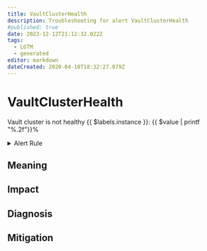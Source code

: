 ```yaml
---
title: VaultClusterHealth
description: Troubleshooting for alert VaultClusterHealth
#published: true
date: 2023-12-12T21:12:32.022Z
tags: 
  - LGTM
  - generated
editor: markdown
dateCreated: 2020-04-10T18:32:27.079Z
---
```


# VaultClusterHealth

Vault cluster is not healthy {{ $labels.instance }}: {{ $value | printf "%.2f"}}%

<details>
  <summary>Alert Rule</summary>

{{% rule "hashicorp-vault/hashicorp-vault-internal.yml" "VaultClusterHealth" %}}

{{% comment %}}

```yaml
alert: VaultClusterHealth
expr: sum(vault_core_active) / count(vault_core_active) <= 0.5
for: 0m
labels:
    severity: critical
annotations:
    summary: Vault cluster health (instance {{ $labels.instance }})
    description: |-
        Vault cluster is not healthy {{ $labels.instance }}: {{ $value | printf "%.2f"}}%
          VALUE = {{ $value }}
          LABELS = {{ $labels }}
    runbook: https://github.com/srerun/prometheus-alerts/blob/main/content/runbooks/hashicorp-vault-internal/VaultClusterHealth.md

```

{{% /comment %}}

</details>


## Meaning
[//]: # "Short paragraph that explains what the alert means"


## Impact
[//]: # "What could / will happen if the alert is not addressed"



## Diagnosis
[//]: # "Steps to take to identify the cause of the problem"



## Mitigation
[//]: # "The steps necessary to resolve the alert"
